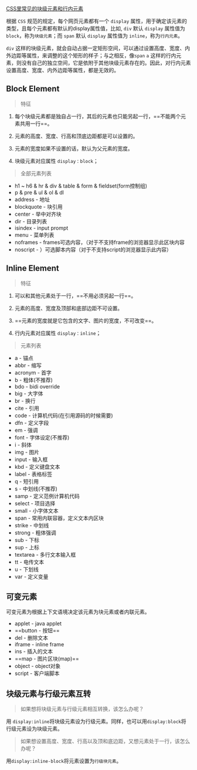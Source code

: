 [CSS里常见的块级元素和行内元素](https://www.cnblogs.com/kenshinobiy/p/8551798.html)

根据 `CSS` 规范的规定，每个网页元素都有一个 `display` 属性，用于确定该元素的类型，且每个元素都有默认的display属性值，比如, `div` 默认 `display` 属性值为 `block`，称为`块级元素`；而 `span` 默认 `display` 属性值为 `inline`，称为`行内元素`。

`div` 这样的块级元素，就会自动占据一定矩形空间，可以通过设置高度、宽度、内外边距等属性，来调整的这个矩形的样子；与之相反，像`span` `a` 这样的行内元素，则没有自己的独立空间，它是依附于其他块级元素存在的。因此，对行内元素设置高度、宽度、内外边距等属性，都是无效的。

## Block Element

> 特征

1. 每个块级元素都是独自占一行，其后的元素也只能另起一行，==不能两个元素共用一行==。

2. 元素的高度、宽度、行高和顶底边距都是可以设置的。

3. 元素的宽度如果不设置的话，默认为父元素的宽度。

4. 块级元素对应属性 `display：block`；



> 全部元素列表

* h1 ~ h6  & hr & div & table &  form & fieldset(form控制组)
* p  & pre  & ul & ol & dl 
* address - 地址
* blockquote - 块引用
* center - 举中对齐块
* dir - 目录列表
* isindex - input prompt
* menu - 菜单列表
* noframes - frames可选内容，（对于不支持frame的浏览器显示此区块内容
* noscript - ）可选脚本内容（对于不支持script的浏览器显示此内容）


## Inline Element

> 特征



1. 可以和其他元素处于一行，==不用必须另起一行==。

2. 元素的高度、宽度及顶部和底部边距不可设置。

3. ==元素的宽度就是它包含的文字、图片的宽度，不可改变==。

4. 行内元素对应属性 `display：inline`；



> 元素列表

* a - 锚点
* abbr - 缩写
* acronym - 首字
* b - 粗体(不推荐)
* bdo - bidi override
* big - 大字体
* br - 换行
* cite - 引用
* code - 计算机代码(在引用源码的时候需要)
* dfn - 定义字段
* em - 强调
* font - 字体设定(不推荐)
* i - 斜体
* img - 图片
* input - 输入框
* kbd - 定义键盘文本
* label - 表格标签
* q - 短引用
* s - 中划线(不推荐)
* samp - 定义范例计算机代码
* select - 项目选择
* small - 小字体文本
* span - 常用内联容器，定义文本内区块
* strike - 中划线
* strong - 粗体强调
* sub - 下标
* sup - 上标
* textarea - 多行文本输入框
* tt - 电传文本
* u - 下划线
* var - 定义变量

## 可变元素
可变元素为根据上下文语境决定该元素为块元素或者内联元素。

* applet - java applet
* ==button - 按钮==
* del - 删除文本
* iframe - inline frame
* ins - 插入的文本
* ==map - 图片区块(map)==
* object - object对象
* script - 客户端脚本



## 块级元素与行级元素互转

> 如果想将块级元素与行级元素相互转换，该怎么办呢？

用 `display:inline`将块级元素设为行级元素。同样，也可以用`display:block`将行级元素设为块级元素。

> 如果想设置高度、宽度、行高以及顶和底边距，又想元素处于一行，该怎么办呢？

用`display:inline-block`将元素设置为`行级块元素`。

